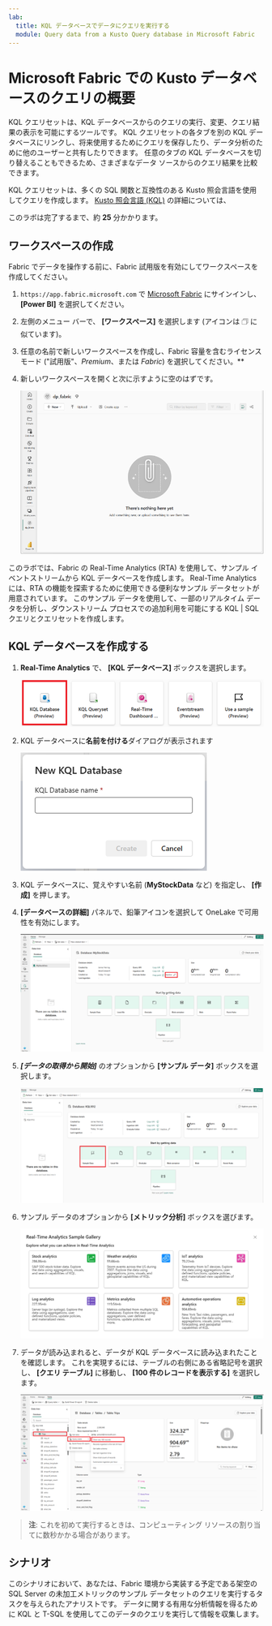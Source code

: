 ```yaml
---
lab:
  title: KQL データベースでデータにクエリを実行する
  module: Query data from a Kusto Query database in Microsoft Fabric
---
```

# Microsoft Fabric での Kusto データベースのクエリの概要
KQL クエリセットは、KQL データベースからのクエリの実行、変更、クエリ結果の表示を可能にするツールです。 KQL クエリセットの各タブを別の KQL データベースにリンクし、将来使用するためにクエリを保存したり、データ分析のために他のユーザーと共有したりできます。 任意のタブの KQL データベースを切り替えることもできるため、さまざまなデータ ソースからのクエリ結果を比較できます。

KQL クエリセットは、多くの SQL 関数と互換性のある Kusto 照会言語を使用してクエリを作成します。 [Kusto 照会言語 (KQL)](https://learn.microsoft.com/en-us/azure/data-explorer/kusto/query/?context=%2Ffabric%2Fcontext%2Fcontext) の詳細については、 

このラボは完了するまで、約 **25** 分かかります。

## ワークスペースの作成

Fabric でデータを操作する前に、Fabric 試用版を有効にしてワークスペースを作成してください。

1. `https://app.fabric.microsoft.com` で [Microsoft Fabric](https://app.fabric.microsoft.com) にサインインし、 **[Power BI]** を選択してください。
2. 左側のメニュー バーで、 **[ワークスペース]** を選択します (アイコンは &#128455; に似ています)。
3. 任意の名前で新しいワークスペースを作成し、Fabric 容量を含むライセンス モード ("試用版"、*Premium*、または *Fabric*) を選択してください。**
4. 新しいワークスペースを開くと次に示すように空のはずです。

    ![Power BI の空のワークスペースのスクリーンショット。](./Images/new-workspace.png)

このラボでは、Fabric の Real-Time Analytics (RTA) を使用して、サンプル イベントストリームから KQL データベースを作成します。 Real-Time Analytics には、RTA の機能を探索するために使用できる便利なサンプル データセットが用意されています。 このサンプル データを使用して、一部のリアルタイム データを分析し、ダウンストリーム プロセスでの追加利用を可能にする KQL | SQL クエリとクエリセットを作成します。

## KQL データベースを作成する

1. **Real-Time Analytics** で、 **[KQL データベース]** ボックスを選択します。

   ![KQL データベースの選択の画像](./Images/select-kqldatabase.png)

2. KQL データベースに**名前を付ける**ダイアログが表示されます

   ![KQL データベースの名前付けの画像](./Images/name-kqldatabase.png)

3. KQL データベースに、覚えやすい名前 (**MyStockData** など) を指定し、 **[作成]** を押します。

4. **[データベースの詳細]** パネルで、鉛筆アイコンを選択して OneLake で可用性を有効にします。

   ![OneLake の有効化の画像](./Images/enable-onelake-availability.png)

5. ***[データの取得から開始]*** のオプションから **[サンプル データ]** ボックスを選択します。
 
   ![サンプル データが強調表示されている選択オプションの画像](./Images/load-sample-data.png)

6. サンプル データのオプションから **[メトリック分析]** ボックスを選びます。

   ![ラボの分析データを選ぶ画像](./Images/create-sample-data.png)

7. データが読み込まれると、データが KQL データベースに読み込まれたことを確認します。 これを実現するには、テーブルの右側にある省略記号を選択し、 **[クエリ テーブル]** に移動し、 **[100 件のレコードを表示する]** を選択します。

    ![RawServerMetrics テーブルから上位 100 個のファイルを選択している画像](./Images/rawservermetrics-top-100.png)

> **注**: これを初めて実行するときは、コンピューティング リソースの割り当てに数秒かかる場合があります。

## シナリオ
このシナリオにおいて、あなたは、Fabric 環境から実装する予定である架空の SQL Server の未加工メトリックのサンプル データセットのクエリを実行するタスクを与えられたアナリストです。 データに関する有用な分析情報を得るために KQL と T-SQL を使用してこのデータのクエリを実行して情報を収集します。

